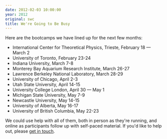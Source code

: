 ```yaml
---
date: 2012-02-03 10:00:00
year: 2012
original: swc
title: We're Going to Be Busy
---
```

<p>Here are the bootcamps we have lined up for the next few months:</p>
<ul>
<li>International Center for Theoretical Physics, Trieste, February 18 &mdash; March 2</li>
<li>University of Toronto, February 23-24</li>
<li>Indiana University, March 7-8</li>
<li>Monterey Bay Aquarium Research Institute, March 26-27</li>
<li>Lawrence Berkeley National Laboratory, March 28-29</li>
<li>University of Chicago, April 2-3</li>
<li>Utah State University, April 14-15</li>
<li>University College London, April 30 &mdash; May 1</li>
<li>Michigan State University, May 7-9</li>
<li>Newcastle University, May 14-15</li>
<li>University of Alberta, May 16-17</li>
<li>University of British Columbia, May 22-23</li>
</ul>
<p>We could use help with all of them, both in person as they're running, and online as participants follow up with self-paced material. If you'd like to help out, please <a href="mailto:{{site.author.email}}">get in touch</a>.</p>
